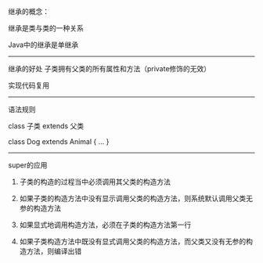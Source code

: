 继承的概念：

继承是类与类的一种关系

Java中的继承是单继承

---

继承的好处  子类拥有父类的所有属性和方法（private修饰的无效）

实现代码复用

---

语法规则

class 子类 extends 父类

class Dog extends Animal {
  ...
}

---

super的应用

1. 子类的构造的过程当中必须调用其父类的构造方法

2. 如果子类的构造方法中没有显示调用父类的构造方法，则系统默认调用父类无参的构造方法

3. 如果显式地调用构造方法，必须在子类的构造方法第一行

4. 如果子类构造方法中既没有显式调用父类的构造方法，而父类又没有无参的构造方法，则编译出错
